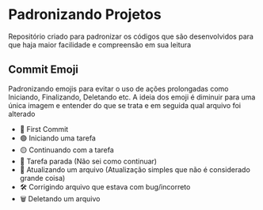 <h1>Padronizando Projetos</h1>

<p>Repositório criado para padronizar os códigos que são desenvolvidos para que haja maior facilidade e compreensão em sua leitura<p>

<h2>Commit Emoji</h2>
<p>Padronizando emojis para evitar o uso de ações prolongadas como Iniciando, Finalizando, Deletando etc. A ideia dos emoji é diminuir para uma única imagem e entender do que se trata e em seguida qual arquivo foi alterado</p>
<ul>
    <li>🏁 First Commit</li>
    <li>🟢 Iniciando uma tarefa</li>
    <li>🟡 Continuando com a tarefa</li>
    <li>🔴 Tarefa parada (Não sei como continuar)</li>
    <li>🔄 Atualizando um arquivo (Atualização simples que não é considerado grande coisa)</li>    
    <li>🛠 Corrigindo arquivo que estava com bug/incorreto</li>    
    <li>🗑 Deletando um arquivo</li>    

</ul>
